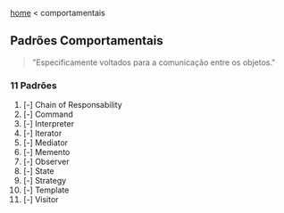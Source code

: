 [home](../README.md) < comportamentais 

## Padrões Comportamentais

>"Especificamente voltados para a comunicação entre os objetos."

### 11 Padrões

1. [-] Chain of Responsability
2. [-] Command
3. [-] Interpreter
4. [-] Iterator
5. [-] Mediator
6. [-] Memento
7. [-] Observer
8. [-] State
9. [-] Strategy
10. [-] Template
11. [-] Visitor
